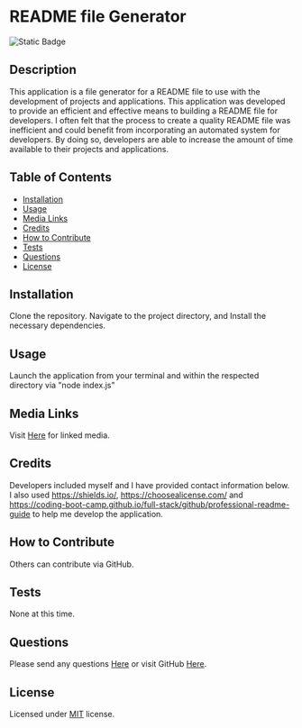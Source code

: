 # README file Generator 
  ![Static Badge](https://img.shields.io/badge/License-MIT-green)
  ## Description
  This application is a file generator for a README file to use with the development of projects and applications. This application was developed to provide an efficient and effective means to building a README file for developers. I often felt that the process to create a quality README file was inefficient and could benefit from incorporating an automated system for developers. By doing so, developers are able to increase the amount of time available to their projects and applications. 
  ## Table of Contents
   - [Installation](#installation)
   - [Usage](#usage)
   - [Media Links](#media-links)
   - [Credits](#credits)
   - [How to Contribute](#how-to-contribute)
   - [Tests](#tests)
   - [Questions](#questions)
   - [License](#license)
  ## Installation
  Clone the repository. Navigate to the project directory, and Install the necessary dependencies.
  ## Usage
  Launch the application from your terminal and within the respected directory via "node index.js"
  ## Media Links
  Visit [Here](https://www.youtube.com/@mountedshooter32) for linked media.
  ## Credits
  Developers included myself and I have provided contact information below. I also used https://shields.io/, https://choosealicense.com/ and https://coding-boot-camp.github.io/full-stack/github/professional-readme-guide to help me develop the application.
  ## How to Contribute
  Others can contribute via GitHub.
  ## Tests
  None at this time.
  ## Questions
  Please send any questions [Here](mailto:williams.daniel.c@gmail.com) or visit GitHub [Here](https://github.com/dcwilliams2).
  ## License
  Licensed under [MIT](https://choosealicense.com/licenses/mit) license.
